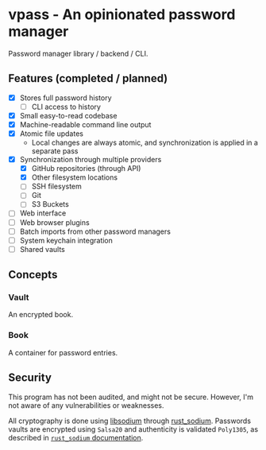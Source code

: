 # vpass - An opinionated password manager

Password manager library / backend / CLI.

## Features (completed / planned)

- [x] Stores full password history
    - [ ] CLI access to history
- [x] Small easy-to-read codebase
- [x] Machine-readable command line output
- [x] Atomic file updates
    - Local changes are always atomic, and synchronization is applied in a separate pass
- [x] Synchronization through multiple providers
    - [x] GitHub repositories (through API)
    - [x] Other filesystem locations
    - [ ] SSH filesystem
    - [ ] Git
    - [ ] S3 Buckets
- [ ] Web interface
- [ ] Web browser plugins
- [ ] Batch imports from other password managers
- [ ] System keychain integration
- [ ] Shared vaults

## Concepts

### Vault

An encrypted book.

### Book

A container for password entries.

## Security

This program has not been audited, and might not be secure. However, I'm not aware of any vulnerabilities or weaknesses.

All cryptography is done using [libsodium](https://github.com/jedisct1/libsodium) through [rust_sodium](https://github.com/maidsafe/rust_sodium).
Passwords vaults are encrypted using `Salsa20` and authenticity is validated `Poly1305`,
as described in [`rust_sodium` documentation](https://docs.rs/rust_sodium/0.10.2/rust_sodium/crypto/secretbox/index.html).
